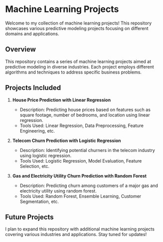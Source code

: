 # Machine Learning Projects

Welcome to my collection of machine learning projects! This repository showcases various predictive modeling projects focusing on different domains and applications.

## Overview

This repository contains a series of machine learning projects aimed at predictive modeling in diverse industries. Each project employs different algorithms and techniques to address specific business problems.

## Projects Included

1. **House Price Prediction with Linear Regression**
   - Description: Predicting house prices based on features such as square footage, number of bedrooms, and location using linear regression.
   - Tools Used: Linear Regression, Data Preprocessing, Feature Engineering, etc.

2. **Telecom Churn Prediction with Logistic Regression**
   - Description: Identifying potential churners in the telecom industry using logistic regression.
   - Tools Used: Logistic Regression, Model Evaluation, Feature Selection, etc.

3. **Gas and Electricity Utility Churn Prediction with Random Forest**
   - Description: Predicting churn among customers of a major gas and electricity utility using random forest.
   - Tools Used: Random Forest, Ensemble Learning, Customer Segmentation, etc.

## Future Projects

I plan to expand this repository with additional machine learning projects covering various industries and applications. Stay tuned for updates!

